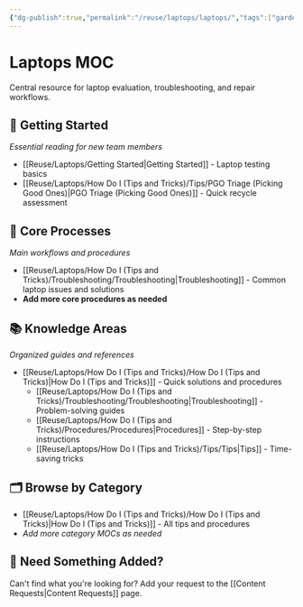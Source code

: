 ```yaml
---
{"dg-publish":true,"permalink":"/reuse/laptops/laptops/","tags":["gardenEntry"]}
---
```



# Laptops MOC

Central resource for laptop evaluation, troubleshooting, and repair workflows.

## 🚀 Getting Started
*Essential reading for new team members*
- [[Reuse/Laptops/Getting Started\|Getting Started]] - Laptop testing basics
- [[Reuse/Laptops/How Do I (Tips and Tricks)/Tips/PGO Triage (Picking Good Ones)\|PGO Triage (Picking Good Ones)]] - Quick recycle assessment

## 🔧 Core Processes
*Main workflows and procedures*
- [[Reuse/Laptops/How Do I (Tips and Tricks)/Troubleshooting/Troubleshooting\|Troubleshooting]] - Common laptop issues and solutions
- **Add more core procedures as needed**

## 📚 Knowledge Areas
*Organized guides and references*
- [[Reuse/Laptops/How Do I (Tips and Tricks)/How Do I (Tips and Tricks)\|How Do I (Tips and Tricks)]] - Quick solutions and procedures
  - [[Reuse/Laptops/How Do I (Tips and Tricks)/Troubleshooting/Troubleshooting\|Troubleshooting]] - Problem-solving guides
  - [[Reuse/Laptops/How Do I (Tips and Tricks)/Procedures/Procedures\|Procedures]] - Step-by-step instructions  
  - [[Reuse/Laptops/How Do I (Tips and Tricks)/Tips/Tips\|Tips]] - Time-saving tricks

## 🗂️ Browse by Category
- [[Reuse/Laptops/How Do I (Tips and Tricks)/How Do I (Tips and Tricks)\|How Do I (Tips and Tricks)]] - All tips and procedures
- *Add more category MOCs as needed*

## 📝 Need Something Added?
Can't find what you're looking for? Add your request to the [[Content Requests\|Content Requests]] page.